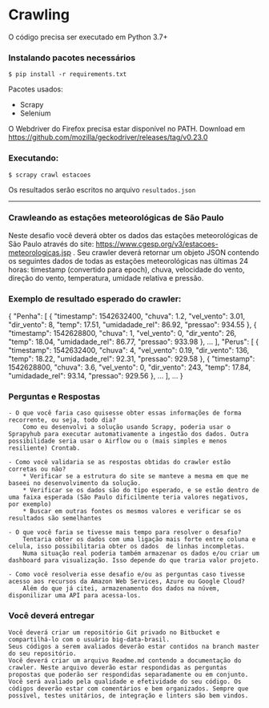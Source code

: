 # Crawling

O código precisa ser executado em Python 3.7+

### Instalando pacotes necessários
`$ pip install -r requirements.txt`

Pacotes usados:
- Scrapy
- Selenium 

O Webdriver do Firefox precisa estar disponível no PATH.
Download em https://github.com/mozilla/geckodriver/releases/tag/v0.23.0

### Executando:

`$ scrapy crawl estacoes`

Os resultados serão escritos no arquivo `resultados.json`

---

### Crawleando as estações meteorológicas de São Paulo

Neste desafio você deverá obter os dados das estações meteorológicas de São Paulo através do site: https://www.cgesp.org/v3/estacoes-meteorologicas.jsp . Seu crawler deverá retornar um objeto JSON contendo os seguintes dados de todas as estações meteorológicas nas últimas 24 horas: timestamp (convertido para epoch), chuva, velocidade do vento, direção do vento, temperatura, umidade relativa e pressão.

### Exemplo de resultado esperado do crawler:

{
  "Penha": [
    {
        "timestamp": 1542632400,
        "chuva": 1.2,
        "vel_vento": 3.01,
        "dir_vento": 8,
        "temp": 17.51,
        "umidadade_rel": 86.92,
        "pressao": 934.55
    },
    {
        "timestamp": 1542628800,
        "chuva": 1,
        "vel_vento": 0,
        "dir_vento": 26,
        "temp": 18.04,
        "umidadade_rel": 86.77,
        "pressao": 933.98
    }, 
    ... 
  ],
  "Perus": [
    {
        "timestamp": 1542632400,
        "chuva": 4,
        "vel_vento": 0.19,
        "dir_vento": 136,
        "temp": 18.22,
        "umidadade_rel": 92.31,
        "pressao": 929.58
    },
    {
        "timestamp": 1542628800,
        "chuva": 3.6,
        "vel_vento": 0,
        "dir_vento": 243,
        "temp": 17.84,
        "umidadade_rel": 93.14,
        "pressao": 929.56
    }, 
    ... 
  ],
  ...
}

### Perguntas e Respostas

    - O que você faria caso quisesse obter essas informações de forma recorrente, ou seja, todo dia?
        Como eu desenvolvi a solução usando Scrapy, poderia usar o Sprapyhub para executar automativamente a ingestão dos dados. Outra possibilidade seria usar o Airflow ou o (mais simples e menos resiliente) Crontab.

    - Como você validaria se as respostas obtidas do crawler estão corretas ou não?
        * Verificar se a estrutura do site se manteve a mesma em que me baseei no desenvolvimento da solução.
        * Verificar se os dados são do tipo esperado, e se estão dentro de uma faixa esperada (São Paulo dificilmente teria valores negativos, por exemplo)
        * Buscar em outras fontes os mesmos valores e verificar se os resultados são semelhantes

    - O que você faria se tivesse mais tempo para resolver o desafio?
        Tentaria obter os dados com uma ligação mais forte entre coluna e celula, isso possibilitaria obter os dados  de linhas incompletas.
        Numa situação real poderia também armazenar os dados e/ou criar um dashboard para visualização. Isso depende do que traria valor projeto.

    - Como você resolveria esse desafio e/ou as perguntas caso tivesse acesso aos recursos da Amazon Web Services, Azure ou Google Cloud?
        Além do que já citei, armazenamento dos dados na núvem, disponilizar uma API para acessa-los.

### Você deverá entregar

    Você deverá criar um repositório Git privado no Bitbucket e compartilhá-lo com o usuário big-data-brasil.
    Seus códigos a serem avaliados deverão estar contidos na branch master do seu repositório.
    Você deverá criar um arquivo Readme.md contendo a documentação do crawler. Neste arquivo deverão estar respondidas as perguntas propostas que poderão ser respondidas separadamente ou em conjunto.
    Você será avaliado pela qualidade e efetividade do seu código. Os códigos deverão estar com comentários e bem organizados. Sempre que possível, testes unitários, de integração e linters são bem vindos.

